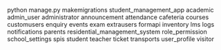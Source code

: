 python manage.py makemigrations student_management_app academic admin_user administrator announcement attendance cafeteria courses customusers enquiry events exam extrausers formapi inventory lms logs notifications parents residential_management_system role_permission school_settings spis student teacher ticket transports user_profile visitor
